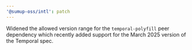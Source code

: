 ```yaml
---
'@sumup-oss/intl': patch
---
```


Widened the allowed version range for the `temporal-polyfill` peer dependency which recently added support for the March 2025 version of the Temporal spec.
